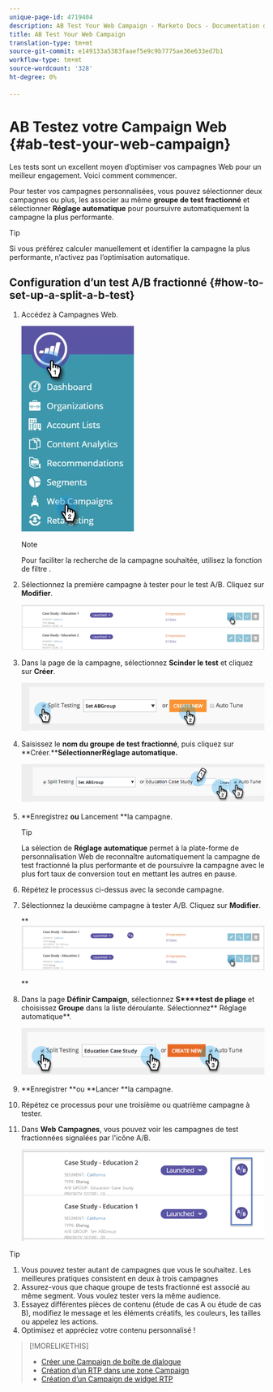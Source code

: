 ```yaml
---
unique-page-id: 4719404
description: AB Test Your Web Campaign - Marketo Docs - Documentation du produit
title: AB Test Your Web Campaign
translation-type: tm+mt
source-git-commit: e149133a5383faaef5e9c9b7775ae36e633ed7b1
workflow-type: tm+mt
source-wordcount: '328'
ht-degree: 0%

---
```



# AB Testez votre Campaign Web {#ab-test-your-web-campaign}

Les tests sont un excellent moyen d’optimiser vos campagnes Web pour un meilleur engagement. Voici comment commencer.

Pour tester vos campagnes personnalisées, vous pouvez sélectionner deux campagnes ou plus, les associer au même **groupe de test fractionné** et sélectionner **Réglage automatique** pour poursuivre automatiquement la campagne la plus performante.

>[!TIP]
>
>Si vous préférez calculer manuellement et identifier la campagne la plus performante, n’activez pas l’optimisation automatique.

## Configuration d’un test A/B fractionné {#how-to-set-up-a-split-a-b-test}

1. Accédez à Campagnes Web.

   ![](assets/web-campaigns-hand-2.jpg)

   >[!NOTE]
   >
   >Pour faciliter la recherche de la campagne souhaitée, utilisez la fonction de filtre [](filter-web-campaigns.md).

1. Sélectionnez la première campagne à tester pour le test A/B. Cliquez sur **Modifier**.

   ![](assets/image2016-11-4-13-3a46-3a37.png)

1. Dans la page de la campagne, sélectionnez **Scinder le test** et cliquez sur **Créer**.

   ![](assets/image2014-11-26-16-3a47-3a18.png)

1. Saisissez le **nom du groupe de test fractionné**, puis cliquez sur **Créer.****SélectionnerRéglage automatique.**

   ![](assets/image2014-11-26-16-3a52-3a24.png)

1. **Enregistrez **ou** Lancement **la campagne.

   >[!TIP]
   >
   >La sélection de **Réglage automatique** permet à la plate-forme de personnalisation Web de reconnaître automatiquement la campagne de test fractionné la plus performante et de poursuivre la campagne avec le plus fort taux de conversion tout en mettant les autres en pause.

1. Répétez le processus ci-dessus avec la seconde campagne.
1. Sélectionnez la deuxième campagne à tester A/B. Cliquez sur **Modifier**.

   ** ![](assets/image2016-11-4-13-3a51-3a39.png)

   **

1. Dans la page **Définir Campaign**, sélectionnez **S****test de pliage** et choisissez **Groupe** dans la liste déroulante. Sélectionnez** Réglage automatique**.

   ![](assets/image2014-11-26-17-3a2-3a17.png)

1. **Enregistrer **ou **Lancer **la campagne.
1. Répétez ce processus pour une troisième ou quatrième campagne à tester.
1. Dans **Web** **Campagnes**, vous pouvez voir les campagnes de test fractionnées signalées par l&#39;icône A/B.

   ![](assets/image2016-11-4-13-3a55-3a5.png)

>[!TIP]
>
>1. Vous pouvez tester autant de campagnes que vous le souhaitez. Les meilleures pratiques consistent en deux à trois campagnes
>1. Assurez-vous que chaque groupe de tests fractionné est associé au même segment. Vous voulez tester vers la même audience.
>1. Essayez différentes pièces de contenu (étude de cas A ou étude de cas B), modifiez le message et les éléments créatifs, les couleurs, les tailles ou appelez les actions.
>1. Optimisez et appréciez votre contenu personnalisé !

>



>[!MORELIKETHIS]
>
>* [Créer une Campaign de boîte de dialogue](create-a-new-dialog-web-campaign.md)
>* [Création d’un RTP dans une zone Campaign](create-a-new-in-zone-web-campaign.md)
>* [Création d’un Campaign de widget RTP](create-a-new-widget-web-campaign.md)

>




